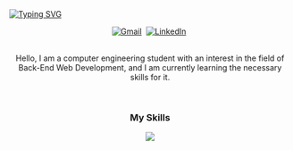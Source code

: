 <a href="https://git.io/typing-svg"><img style="margin-top: 15px;" src="https://readme-typing-svg.herokuapp.com?font=Oswald&size=45&pause=1000&color=757575&background=FFFFFF00&center=true&vCenter=true&width=800&height=48&lines=Reza+Zarei" alt="Typing SVG" /></a>
<br>
<p align="center"><a href="mailto:rzareei672@gmail.com" target="_blank"><img src="https://img.shields.io/badge/-rzareei672@gmail.com-c14438?style=flat-square&logo=Gmail&logoColor=white&link=mailto:rzareei672@gmail.com" alt="Gmail" /></a>&nbsp; <a href="https://linkedin.com/in/r-zarei" target="_blank"><img src="https://img.shields.io/badge/-r zarei-blue?style=flat-square&logo=Linkedin&logoColor=white&link=https://linkedin.com/in/r-zarei" alt="LinkedIn" /></a>&nbsp;
<br><br>
<p align="center">Hello, I am a computer engineering student with an interest in the field of Back-End Web Development, and I am currently learning the necessary skills for it.</p>
<br>
<h3 align="center">My Skills</h3>
<p align="center">
  <a href="https://skillicons.dev">
    <img src="https://skillicons.dev/icons?i=django,python,mysql,cpp,html,css,git,github,vim" />
  </a>
</p>




<!---
R-Zarei/R-Zarei is a ✨ special ✨ repository because its `README.md` (this file) appears on your GitHub profile.
You can click the Preview link to take a look at your changes.
--->
